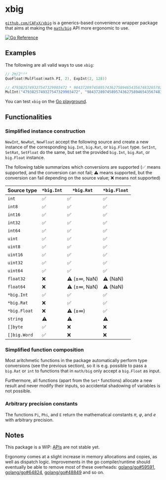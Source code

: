 # xbig

[`github.com/CAFxX/xbig`](https://github.com/CAFxX/xbig) is a generics-based convenience wrapper package that aims at making the [`math/big`](https://pkg.go.dev/math/big) API more ergonomic to use.

[![Go Reference](https://pkg.go.dev/badge/github.com/CAFxX/xbig.svg)](https://pkg.go.dev/github.com/CAFxX/xbig)

## Examples

The following are all valid ways to use `xbig`:

```go
// 2π/2¹²⁸
QuoFloat(MulFloat(math.PI, 2), ExpInt(2, 128))

// 4793825749327547329903472 * 9843728974589574362758946543567483265783432
MulInt("4793825749327547329903472", "9843728974589574362758946543567483265783432")
```

You can test `xbig` on the [Go playground](https://go.dev/play/p/OFIjjTg47yt).

## Functionalities

### Simplified instance construction

`NewInt`, `NewRat`, `NewFloat` accept the following source and create a new instance of the corresponding `big.Int`, `big.Rat`, or `big.Float` type.
`SetInt`, `SetRat`, `SetFloat` do the same, but set the provided `big.Int`, `big.Rat`, or `big.Float` instance.

The following table summarizes which conversions are supported (✅ means supported, and the conversion can not fail; ⚠️ means supported, but the conversion can fail depending on the source value; ❌ means not supported)

| Source type  | `*big.Int` | `*big.Rat`   | `*big.Float` |
| ------------ | ---------- | ------------ | ------------ |
| `int`        | ✅         | ✅           | ✅           |
| `int8`       | ✅         | ✅           | ✅           |
| `int16`      | ✅         | ✅           | ✅           |
| `int32`      | ✅         | ✅           | ✅           |
| `int64`      | ✅         | ✅           | ✅           |
| `uint`       | ✅         | ✅           | ✅           |
| `uint8`      | ✅         | ✅           | ✅           |
| `uint16`     | ✅         | ✅           | ✅           |
| `uint32`     | ✅         | ✅           | ✅           |
| `uint64`     | ✅         | ✅           | ✅           |
| `float32`    | ❌         | ⚠️ (±∞, NaN) | ⚠️ (NaN)     |
| `float64`    | ❌         | ⚠️ (±∞, NaN) | ⚠️ (NaN)     |
| `*big.Int`   | ✅         | ✅           | ✅           |
| `*big.Rat`   | ❌         | ✅           | ✅           |
| `*big.Float` | ❌         | ⚠️ (±∞)      | ✅           |
| `string`     | ⚠️         | ⚠️           | ⚠️           |
| `[]byte`     | ✅         | ❌           | ❌           |
| `[]big.Word` | ✅         | ❌           | ❌           |

### Simplified function composition

Most aritchmetic functions in the package automatically perform type conversions (see the previous section), so it is e.g. possible to pass a `big.Rat` or `int` to functions that in `math/big` only accept a `big.Float` as input.

Furthermore, all functions (apart from the `Set*` functions) allocate a new result and never modify their inputs, so accidental shadowing of variables is not possible.

### Arbitrary precision constants

The functions `Pi`, `Phi`, and `E` return the mathematical constants $\pi$, $\varphi$, and $e$ with arbitrary precision.

## Notes

This package is a WIP: [APIs](https://pkg.go.dev/github.com/CAFxX/xbig) are not stable yet.

Ergonomy comes at a slight increase in memory allocations and copies, as well as dispatch logic. Improvements in the go compiler/runtime should eventually be able to remove most of these overheads:
[golang/go#59591](https://github.com/golang/go/issues/59591),
[golang/go#64824](https://github.com/golang/go/issues/64824),
[golang/go#48849](https://github.com/golang/go/issues/48849)
and so on.
